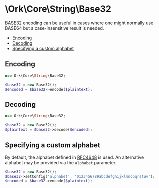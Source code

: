 # \Ork\Core\String\Base32

BASE32 encoding can be useful in cases where one might normally use BASE64 but
a case-insensitive result is needed.

* [Encoding](#encoding)
* [Decoding](#decoding)
* [Specifying a custom alphabet](#specifying-a-custom-alphabet)

## Encoding

```php
use Ork\Core\String\Base32;

$base32 = new Base32();
$encoded = $base32->encode($plaintext);
```

## Decoding

```php
use Ork\Core\String\Base32;

$base32 = new Base32();
$plaintext = $base32->decode($encoded);
```

## Specifying a custom alphabet

By default, the alphabet defined in
[RFC4648](https://datatracker.ietf.org/doc/html/rfc4648#section-6) is used. An
alternative alphabet may be provided via the `alphabet` parameter.

```php
$base32 = new Base32();
$base32->setConfig('alphabet', '0123456789abcdefghijklmnopqrstuv');
$encoded = $base32->encode($plaintext);
```
